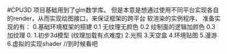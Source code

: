 #CPU3D
项目基础用到了glm数学库。
但是本意是想通过使用不同平台实现各自的render，从而实现绘图接口，来保证框架的跨平台
软渲染的实例程序，
准备实现的有：
		0.基础环境框架的搭建
				0.1	无纹理无颜色
				0.2	绘制面的逻辑加颜色
				0.3	加纹理
				0.
		1.初步3d模型	(纹理加载有点难度)
		2.光照
		3.天空盒
		4.环境贴图
		5.漫游
		6.虚拟的实现shader	//到时候看吧